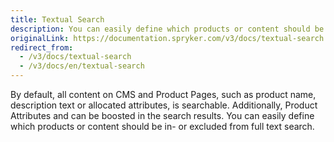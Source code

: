 ```yaml
---
title: Textual Search
description: You can easily define which products or content should be in- or excluded from full text search.
originalLink: https://documentation.spryker.com/v3/docs/textual-search
redirect_from:
  - /v3/docs/textual-search
  - /v3/docs/en/textual-search
---
```


By default, all content on CMS and Product Pages, such as product name, description text or allocated attributes, is searchable. Additionally, Product Attributes and can be boosted in the search results. You can easily define which products or content should be in- or excluded from full text search.
